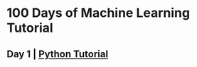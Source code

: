 # 100 Days of Machine Learning Tutorial
<h2>Day 1 | <a href="https://github.com/manjunath5496/1Day-of-Python-Learning-Tutorial/blob/main/README.md">Python Tutorial</a></h2>

